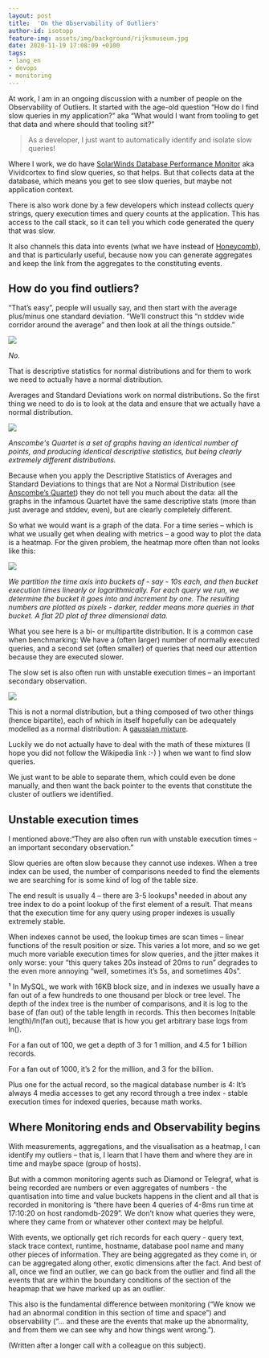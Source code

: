 ```yaml
---
layout: post
title:  'On the Observability of Outliers'
author-id: isotopp
feature-img: assets/img/background/rijksmuseum.jpg
date: 2020-11-19 17:08:09 +0100
tags:
- lang_en
- devops
- monitoring
---
```


At work, I am in an ongoing discussion with a number of people on the Observability of Outliers. It started with the age-old question “How do I find slow queries in my application?” aka “What would I want from tooling to get that data and where should that tooling sit?”

> As a developer, I just want to automatically identify and isolate slow queries!

Where I work, we do have [SolarWinds Database Performance Monitor](https://www.solarwinds.com/database-performance-monitor) aka Vividcortex to find slow queries, so that helps. But that collects data at the database, which means you get to see slow queries, but maybe not application context.

There is also work done by a few developers which instead collects query strings, query execution times and query counts at the application. This has access to the call stack, so it can tell you which code generated the query that was slow.

It also channels this data into events (what we have instead of [Honeycomb](https://www.honeycomb.io/)), and that is particularly useful, because now you can generate aggregates and keep the link from the aggregates to the constituting events.

## How do you find outliers?

“That’s easy”, people will usually say, and then start with the average plus/minus one standard deviation. “We’ll construct this “n stddev wide corridor around the average” and then look at all the things outside.”

![](/uploads/2020/11/obs-no.png)

*No.*

That is descriptive statistics for normal distributions and for them to work we need to actually have a normal distribution.

Averages and Standard Deviations work on normal distributions. So the first thing we need to do is to look at the data and ensure that we actually have a normal distribution.

![](/uploads/2020/11/obs-anscombe.png)

*Anscombe's Quartet is a set of graphs having an identical number of points, and producing identical descriptive statistics, but being clearly extremely different distributions.*

Because when you apply the Descriptive Statistics of Averages and Standard Deviations to things that are Not a Normal Distribution (see [Anscombe’s Quartet](https://en.wikipedia.org/wiki/Anscombe%27s_quartet)) they do not tell you much about the data: all the graphs in the infamous Quartet have the same descriptive stats (more than just average and stddev, even), but are clearly completely different.

So what we would want is a graph of the data. For a time series – which is what we usually get when dealing with metrics – a good way to plot the data is a heatmap. For the given problem, the heatmap more often than not looks like this:

![](/uploads/2020/11/obs-heatmap.png)

*We partition the time axis into buckets of - say - 10s each, and then bucket execution times linearly or logarithmically. For each query we run, we determine the bucket it goes into and increment by one. The resulting numbers are plotted as pixels - darker, redder means more queries in that bucket. A flat 2D plot of three dimensional data.*

What you see here is a bi- or multipartite distribution. It is a common case when benchmarking: We have a (often larger) number of normally executed queries, and a second set (often smaller) of queries that need our attention because they are executed slower.

The slow set is  also often run with unstable execution times – an important secondary observation.

![](/uploads/2020/11/obs-mixture.png)

This is not a normal distribution, but a thing composed of two other things (hence bipartite), each of which in itself hopefully can be adequately modelled as a normal distribution: A [gaussian mixture](https://en.wikipedia.org/wiki/Mixture_model#Gaussian_mixture_model).

Luckily we do not actually have to deal with the math of these mixtures (I hope you did not follow the Wikipedia link :-) ) when we want to find slow queries.

We just want to be able to separate them, which could even be done manually, and then want the back pointer to the events that constitute the cluster of outliers we identified.

## Unstable execution times

I mentioned above:“They are also often run with unstable execution times – an important secondary observation.”

Slow queries are often slow because they cannot use indexes. When a tree index can be used, the number of comparisons needed to find the elements we are searching for is some kind of log of the table size.

The end result is usually 4 – there are 3-5 lookups**¹** needed in about any tree index to do a point lookup of the first element of a result. That means that the execution time for any query using proper indexes is usually extremely stable.

When indexes cannot be used, the lookup times are scan times – linear functions of the result position or size. This varies a lot more, and so we get much more variable execution times for slow queries, and the jitter makes it only worse: your “this query takes 20s instead of 20ms to run” degrades to the even more annoying “well, sometimes it’s 5s, and sometimes 40s”.

**¹** In MySQL, we work with 16KB block size, and in indexes we usually have a fan out of a few hundreds to one thousand per block or tree level. The depth of the index tree is the number of comparisons, and it is log to the base of (fan out) of the table length in records. This then becomes ln(table length)/ln(fan out), because that is how you get arbitrary base logs from ln().

For a fan out of 100, we get a depth of 3 for 1 million, and 4.5 for 1 billion records.

For a fan out of 1000, it’s 2 for the million, and 3 for the billion.

Plus one for the actual record, so the magical database number is 4: It’s always 4 media accesses to get any record through a tree index - stable execution times for indexed queries, because math works.

## Where Monitoring ends and Observability begins

With measurements, aggregations, and the visualisation as a heatmap, I can identify my outliers – that is, I learn that I have them and where they are in time and maybe space (group of hosts).

But with a common monitoring agents such as Diamond or Telegraf, what is being recorded are numbers or even aggregates of numbers - the quantisation into time and value buckets happens in the client and all that is recorded in monitoring is “there have been 4 queries of 4-8ms run time at 17:10:20 on host randomdb-2029”. We don’t know what queries they were, where they came from or whatever other context may be helpful.

With events, we optionally get rich records for each query - query text, stack trace context, runtime, hostname, database pool name and many other pieces of information. They are being aggregated as they come in, or can be aggregated along other, exotic dimensions after the fact. And best of all, once we find an outlier, we can go back from the outlier and find all the events that are within the boundary conditions of the section of the heapmap that we have marked up as an outlier.

This also is the fundamental difference between monitoring (“We know we had an abnormal condition in this section of time and space”) and observability (“... and these are the events that make up the abnormality, and from them we can see why and how things went wrong.”).

(Written after a longer call with a colleague on this subject).